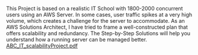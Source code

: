 This Project is based on a realistic IT School with 1800-2000 concurrent users using an AWS Server. In some cases, user traffic spikes at a very high volume, which creates a challenge for the server to accommodate. As an AWS Solutions Architect, I have tried to frame a well-constructed plan that offers scalability and redundancy. The Step-by-Step Solutions will help you understand how a running server can be managed better.  [ABC_IT_scalabilityProject.pdf](https://github.com/user-attachments/files/17782566/ABC_IT_scalabilityProject.pdf)
